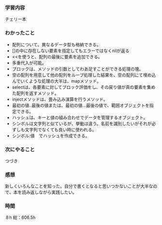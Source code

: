 ### 学習内容
チェリー本
### わかったこと
- 配列について。異なるデータ型も格納できる。
- []の中に存在しない要素を指定してもエラーではなくnilが返る
- <<を使うと、配列の最後に要素を追加できる。
- 多重代入が可能。
- ブロックは、メソッドの引数としてわあ足すことができる処理の塊。
- 空の配列を用意して他の配列をループ処理した結果を、空の配列にて埋め込んでいくような処理の大半は、mapメソッド。
- selectは、各要素に対してブロック評価をし、その戻り値が真の要素を集めた配列を返すメソッド。
- injectメソッドは、畳み込み演算を行うメソッド。
- 最初の値..最後の値または、最初の値...最後の値で、範囲オブジェクトを指定できる。
- ハッシュは、キーと値の組み合わせでデータを管理するオブジェクト。
- シンボルは文字列と似ているが、挙動は違う。名前を識別したいがそれが必ずしも文字列でなくても良い時に使われる。
- シンボル:値　でハッシュを作成できる。
### 次にやること
つづき
### 感想
新しくいろんなことを知った。自分で書くとなると思いつかないことが大半なので、本を読み返しながら実践したい。
### 時間
８h
総：606.5h
